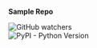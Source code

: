 
**Sample Repo**  

![GitHub watchers](https://img.shields.io/github/watchers/Pradeepgb10/Sample_Repo?style=flat-square)  
![PyPI - Python Version](https://img.shields.io/pypi/pyversions/pandas?style=flat-square)
